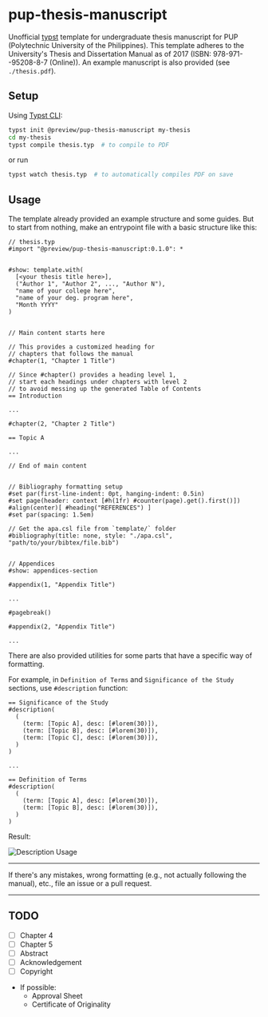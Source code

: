 # pup-thesis-manuscript

Unofficial [typst](https://typst.app) template for undergraduate thesis manuscript for PUP (Polytechnic University of the Philippines). This template adheres to the University's Thesis and Dissertation Manual as of 2017 (ISBN: 978-971--95208-8-7 (Online)). An example manuscript is also provided (see `./thesis.pdf`).

## Setup
Using [Typst CLI](https://github.com/typst/typst?tab=readme-ov-file#installation):
```bash
typst init @preview/pup-thesis-manuscript my-thesis
cd my-thesis
typst compile thesis.typ  # to compile to PDF
```

or run
```bash
typst watch thesis.typ  # to automatically compiles PDF on save
```

## Usage
The template already provided an example structure and some guides. But to start from nothing, make an entrypoint file with a basic structure like this:
```typ
// thesis.typ
#import "@preview/pup-thesis-manuscript:0.1.0": *


#show: template.with(
  [<your thesis title here>],
  ("Author 1", "Author 2", ..., "Author N"),
  "name of your college here",
  "name of your deg. program here",
  "Month YYYY"
)


// Main content starts here

// This provides a customized heading for
// chapters that follows the manual
#chapter(1, "Chapter 1 Title") 

// Since #chapter() provides a heading level 1,
// start each headings under chapters with level 2
// to avoid messing up the generated Table of Contents
== Introduction

...

#chapter(2, "Chapter 2 Title")

== Topic A

...

// End of main content


// Bibliography formatting setup
#set par(first-line-indent: 0pt, hanging-indent: 0.5in)
#set page(header: context [#h(1fr) #counter(page).get().first()])
#align(center)[ #heading("REFERENCES") ]
#set par(spacing: 1.5em)

// Get the apa.csl file from `template/` folder
#bibliography(title: none, style: "./apa.csl", "path/to/your/bibtex/file.bib")


// Appendices
#show: appendices-section

#appendix(1, "Appendix Title")

...

#pagebreak()

#appendix(2, "Appendix Title")

...
```

There are also provided utilities for some parts that have a specific way of formatting.

For example, in `Definition of Terms` and `Significance of the Study` sections, use `#description` function:
```typ
== Significance of the Study
#description(
  (
    (term: [Topic A], desc: [#lorem(30)]),
    (term: [Topic B], desc: [#lorem(30)]),
    (term: [Topic C], desc: [#lorem(30)]),
  )
)

...

== Definition of Terms
#description(
  (
    (term: [Topic A], desc: [#lorem(30)]),
    (term: [Topic B], desc: [#lorem(30)]),
  )
)
```

Result:

![Description Usage](./images/description-usage-res.png)

<hr>

If there's any mistakes, wrong formatting (e.g., not actually following the manual), etc., file an issue or a pull request.

<hr>


## TODO
- [ ] Chapter 4
- [ ] Chapter 5
- [ ] Abstract
- [ ] Acknowledgement
- [ ] Copyright
- If possible:
    - Approval Sheet
    - Certificate of Originality
